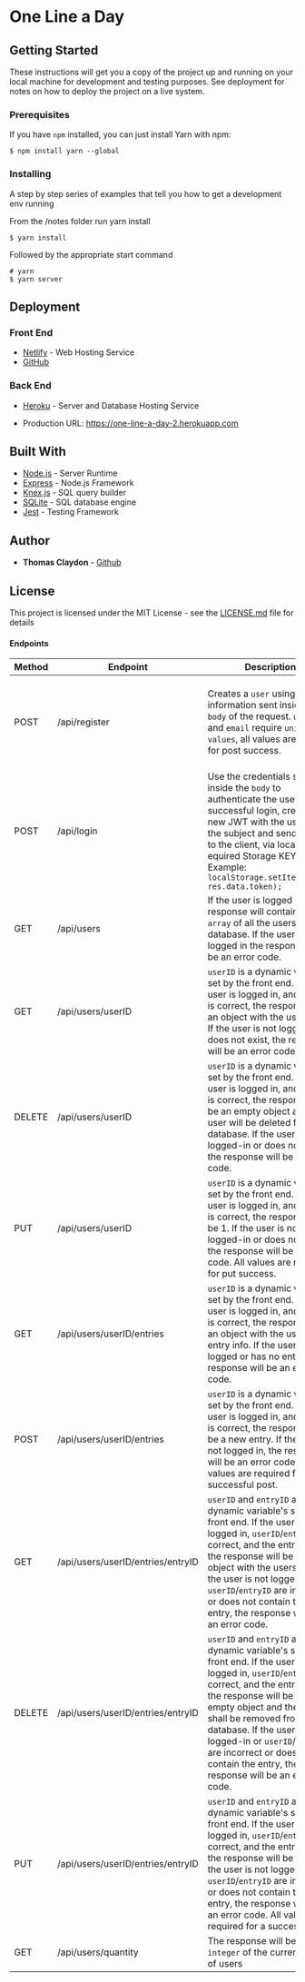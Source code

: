 # One Line a Day 

## Getting Started

These instructions will get you a copy of the project up and running on your local machine for development and testing purposes. See deployment for notes on how to deploy the project on a live system.

### Prerequisites

If you have ```npm``` installed, you can just install Yarn with npm:

```
$ npm install yarn --global
```

### Installing

A step by step series of examples that tell you how to get a development env running

From the /notes folder run yarn install

```
$ yarn install
```

Followed by the appropriate start command

```
# yarn
$ yarn server
```

## Deployment

### Front End
* [Netlify](https://www.netlify.com/) - Web Hosting Service
* [GitHub](https://github.com/gittc100/One_Line_A_Day_Thomas_Front_End)

### Back End
* [Heroku](https://www.heroku.com/) - Server and Database Hosting Service
- Production URL: https://one-line-a-day-2.herokuapp.com


## Built With

* [Node.js](https://nodejs.org/en/) - Server Runtime
* [Express](https://expressjs.com/) - Node.js Framework
* [Knex.js](https://knexjs.org/) - SQL query builder
* [SQLite](https://sqlite.org/index.html) - SQL database engine
* [Jest](https://jestjs.io/) - Testing Framework

## Author

* **Thomas Claydon** - [Github](https://github.com/gittc100)

## License

This project is licensed under the MIT License - see the [LICENSE.md](LICENSE.md) file for details

#### Endpoints

| Method | Endpoint      | Description                                                                   | body                  |
| ------ | ------------- | ----------------------------------------------------------------------------- | --------------------- |
| POST   | /api/register | Creates a `user` using the information sent inside the `body` of the request. `username` and `email` require `unique values`, all values are require for post success. | { "username": "string", "password": "string", "firstname": "string", "lastname": "string", "email": "string" } |
| POST   | /api/login | Use the credentials sent inside the `body` to authenticate the user. On successful login, create a new JWT with the user id as the subject and send it back to the client, via localstorage. equired Storage KEY: `jwt`. Example: `localStorage.setItem("jwt", res.data.token);`| {"username": "string", "password": "string"} |
| GET    | /api/users | If the user is logged in, the response will contain an `array` of all the users in the database. If the user is not logged in the response will be an error code. | --- |
| GET    | /api/users/userID | `userID` is a dynamic variable set by the front end. If the user is logged in, and `userID` is correct, the response will an object with the user info. If the user is not logged in or does not exist, the response will be an error code. | --- |
| DELETE | /api/users/userID | `userID` is a dynamic variable set by the front end. If the user is logged in, and `userID` is correct, the response will be an empty object and the user will be deleted from the database. If the user is not logged-in or does not exist, the response will be an error code. | --- |
| PUT    | /api/users/userID |  `userID` is a dynamic variable set by the front end. If the user is logged in, and `userID` is correct, the response will be 1. If the user is not logged-in or does not exist, the response will be an error code. All values are required for put success. | { "username": "string","password": "string","firstname": "string", "lastname": "string", "email": "string" } |
| GET    | /api/users/userID/entries | `userID` is a dynamic variable set by the front end. If the user is logged in, and `userID` is correct, the response will an object with the users entry info. If the user is not logged or has no entries, the response will be an error code. | --- |
| POST   | /api/users/userID/entries |`userID` is a dynamic variable set by the front end. If the user is logged in, and `userID` is correct, the response will be a new entry. If the user is not logged in, the response will be an error code. All values are required for a successful post. |{ "entry": "string", "user_id": `integer` equal to the associated `user` `id` }|
| GET    | /api/users/userID/entries/entryID | `userID` and `entryID` are dynamic variable's set by the front end. If the user is logged in, `userID`/`entryID` are correct, and the entry exists, the response will be an object with the users entry. If the user is not logged-in or `userID`/`entryID` are incorrect or does not contain the entry, the response will be an error code. | --- |
| DELETE | /api/users/userID/entries/entryID | `userID` and `entryID` are dynamic variable's set by the front end. If the user is logged in, `userID`/`entryID` are correct, and the entry exists, the response will be an empty object and the entry shall be removed from the database. If the user is not logged-in or `userID`/`entryID` are incorrect or does not contain the entry, the response will be an error code. | --- |
| PUT    | /api/users/userID/entries/entryID | `userID` and `entryID` are dynamic variable's set by the front end. If the user is logged in, `userID`/`entryID` are correct, and the entry exists, the response will be a 1. If the user is not logged-in or `userID`/`entryID` are incorrect or does not contain the entry, the response will be an error code. All values are required for a successful put. | { "entry": "string", "user_id": `integer` equal to the associated `user` `id` } |
| GET    | /api/users/quantity | The response will be the `integer` of the current QTY of users | --- |
